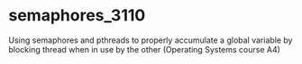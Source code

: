 # semaphores_3110
Using semaphores and pthreads to properly accumulate a global variable by blocking thread when in use by the other (Operating Systems course A4)
